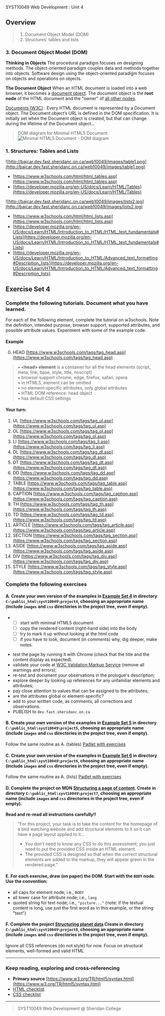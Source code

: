 SYST10049 Web Development
: Unit 4

## Overview
> 1. Document Object Model (DOM)
> 2. Structures: tables and lists


### 3. Document Object Model (DOM)
**Thinking in Objects** The procedural paradigm focuses on designing methods. The object-oriented paradigm couples data and methods together into objects. Software design using the object-oriented paradigm focuses on objects and operations on objects.

**The Document Object** When an HTML document is loaded into a web browser, it becomes a  [document object](http://www.w3schools.com/jsref/dom_obj_document.asp). The document object is the **root node** of the HTML document and the "owner" of  [all other nodes](http://www.w3schools.com/jsref/dom_obj_document.asp).

[Documents (W3C)](https://www.w3.org/TR/html52/dom.html#documents)
: Every HTML document is represented by a Document object. The Document object’s URL is defined in the DOM specification. It is initially set when the Document object is created, but that can change during the lifetime of the Document object...


 >DOM diagram for Minimal HTML5 Document
![Minimal HTML5 Document - DOM diagram](http://bajcar.dev.fast.sheridanc.on.ca/project_assets/images10199/minHtml.svg)



### 1. Structures: Tables and Lists
![http://bajcar.dev.fast.sheridanc.on.ca/web10049/images/table1.png](http://bajcar.dev.fast.sheridanc.on.ca/web10049/images/table1.png)

* [https://www.w3schools.com/html/html_tables.asp](https://www.w3schools.com/html/html_tables.asp)
* [https://developer.mozilla.org/en-US/docs/Learn/HTML/Tables](https://developer.mozilla.org/en-US/docs/Learn/HTML/Tables)

![http://bajcar.dev.fast.sheridanc.on.ca/web10049/images/lists2.jpg](http://bajcar.dev.fast.sheridanc.on.ca/web10049/images/lists2.jpg)
* [https://www.w3schools.com/html/html_lists.asp](https://www.w3schools.com/html/html_lists.asp)
* [https://developer.mozilla.org/en-US/docs/Learn/HTML/Introduction_to_HTML/HTML_text_fundamentals#Lists](https://developer.mozilla.org/en-US/docs/Learn/HTML/Introduction_to_HTML/HTML_text_fundamentals#Lists)
* [https://developer.mozilla.org/en-US/docs/Learn/HTML/Introduction_to_HTML/Advanced_text_formatting#Description_lists](https://developer.mozilla.org/en-US/docs/Learn/HTML/Introduction_to_HTML/Advanced_text_formatting#Description_lists)

## Exercise Set 4

### Complete the following tutorials. Document what you have learned.
For each of the following element, complete the tutorial on w3schools.  Note the definition, intended purpose, browser support, supported attributes, and possible attribute values. Experiment with some of the example code.
#### Example
0. HEAD [https://www.w3schools.com/tags/tag_head.asp](https://www.w3schools.com/tags/tag_head.asp)
> &bull; **&lt;head> element** is a container for all the head elements (script, meta, link, base, style, title, noscript)<br> &bull; browser support chrome, edge, firefox, safari, opera<br> &bull; in HTML5, element can be omitted<br> &bull; no element-specific attributes, only global attributes<br> &bull; HTML DOM reference: head object<br> &bull; has default CSS settings

#### Your turn:
1. UL [https://www.w3schools.com/tags/tag_ul.asp](https://www.w3schools.com/tags/tag_ul.asp)
2. OL [https://www.w3schools.com/tags/tag_ol.asp](https://www.w3schools.com/tags/tag_ol.asp)
3. LI [https://www.w3schools.com/tags/tag_li.asp](https://www.w3schools.com/tags/tag_li.asp)
4. DL [https://www.w3schools.com/tags/tag_dl.asp](https://www.w3schools.com/tags/tag_dl.asp)
5. DT [https://www.w3schools.com/tags/tag_dt.asp](https://www.w3schools.com/tags/tag_dt.asp)
6. DD [https://www.w3schools.com/tags/tag_dd.asp](https://www.w3schools.com/tags/tag_dd.asp)
7. TABLE [https://www.w3schools.com/tags/tag_table.asp](https://www.w3schools.com/tags/tag_table.asp)
8. CAPTION [https://www.w3schools.com/tags/tag_caption.asp](https://www.w3schools.com/tags/tag_caption.asp)
9. TH [https://www.w3schools.com/tags/tag_th.asp](https://www.w3schools.com/tags/tag_th.asp)
10. TD [https://www.w3schools.com/tags/tag_td.asp](https://www.w3schools.com/tags/tag_td.asp)
11. ARTICLE [https://www.w3schools.com/tags/tag_article.asp](https://www.w3schools.com/tags/tag_article.asp)
12. SECTION [https://www.w3schools.com/tags/tag_section.asp](https://www.w3schools.com/tags/tag_section.asp)
13. ASIDE [https://www.w3schools.com/tags/tag_aside.asp](https://www.w3schools.com/tags/tag_aside.asp)
14. DIV [https://www.w3schools.com/tags/tag_div.asp](https://www.w3schools.com/tags/tag_div.asp)
15. STYLE [https://www.w3schools.com/tags/tag_style.asp](https://www.w3schools.com/tags/tag_style.asp)


### Complete the following exercises

#### A. Create your own version of the examples in  [Example Set 4](http://bajcar.dev.fast.sheridanc.on.ca/web10049/gridCards_examples_04.html) in directory `C:\public_html\syst10049\project4`, choosing an appropriate name (include `images` and `css` directories in the project tree, even if empty).
-
	 - [ ] start with minimal HTML5 document
	 - [ ] copy the rendered content (right-hand side) into the body
	 - [ ] try to mark it up without looking at the html code
	 - [ ] if you have to look, document (in comments) why, dig deeper, make notes.
* test the page by running it with Chrome (check that the title and the content display as expected).
* validate your code at [W3C Validation Markup Service](https://validator.w3.org) (remove all warnings and errors);
* re-test and document your observations in the prologue's description;
* explore deeper by looking up references for any unfamiliar elements and attributes; 
* pay close attention to values that can be assigned to the attributes; 
* are the attributes global or element-specific?
* add to your written code, as comments, all corrections and observations.
* PUBLISH to `dev.fast.sheridanc.on.ca`


#### B. Create your own version of the examples in  [Example Set 5](http://bajcar.dev.fast.sheridanc.on.ca/web10049/gridCards_examples_05.html) in directory `C:\public_html\syst10049\project5`, choosing an appropriate name (include `images` and `css` directories in the project tree, even if empty). 
Follow the same routine as A. (tables)
[Padlet with exercises](https://padlet.com/ellen_bajcar/bbpo9guhtfxs)

#### C. Create your own version of the examples in  [Example Set 6](http://bajcar.dev.fast.sheridanc.on.ca/web10049/gridCards_examples_06.html) in directory `C:\public_html\syst10049\project6`, choosing an appropriate name (include `images` and `css` directories in the project tree, even if empty).
Follow the same routine as A. (lists)
[Padlet with exercises](https://padlet.com/ellen_bajcar/ofcrakue7fyy)

#### D. Complete the project on MDN [Structuring a page of content](https://developer.mozilla.org/en-US/docs/Learn/HTML/Introduction_to_HTML/Structuring_a_page_of_content). Create in directory `C:\public_html\syst10049\project7`, choosing an appropriate name (include `images` and `css` directories in the project tree, even if empty).
**Read and re-read all instructions carefully!!**
> "For this project, your task is to take the content for the homepage of a bird watching website and add structural elements to it so it can have a page layout applied to it...
> -   You don't need to know any CSS to do this assessment; you just need to put the provided CSS inside an HTML element.
> -   The provided CSS is designed so that when the correct structural elements are added to the markup, they will appear green in the rendered page."

#### E. For each exercise, draw (on paper) the DOM. Start with the `BODY` node. Use the convention:
* all caps for element node; i.e., `BODY`
* all lower case for attribute node; i.e., `lang`
* quoted string for text node; i.e., `"picture..."` (note: if the textual content is long, use just the first word as in this example, or the string "text")

#### F. Complete the project [Structuring planet data](https://developer.mozilla.org/en-US/docs/Learn/HTML/Tables/Structuring_planet_data) Create in directory `C:\public_html\syst10049\project8`, choosing an appropriate name (include `images` and `css` directories in the project tree, even if empty).
Ignore all CSS references (do not style) for now.  Focus on structural elements, well-formed and valid HTML

---

### Keep reading, exploring and cross-referencing
* **Primary source** [https://www.w3.org/TR/html5/syntax.html](https://www.w3.org/TR/html5/syntax.html)
* [HTML checklist](http://bajcar.dev.fast.sheridanc.on.ca/syst10049/checklists/htmlSheet.html)
* [CSS checklist](http://bajcar.dev.fast.sheridanc.on.ca/syst10049/checklists/cssSheet.html)

---
> SYST10049 Web Development @ Sheridan College
